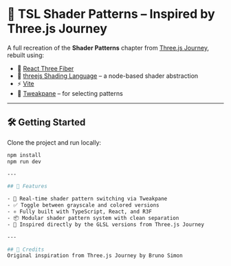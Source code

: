 
# 🧩 TSL Shader Patterns – Inspired by Three.js Journey


A full recreation of the **Shader Patterns** chapter from [Three.js Journey](https://threejs-journey.com/lessons/shader-patterns), rebuilt using:

- 🧱 [React Three Fiber](https://github.com/pmndrs/react-three-fiber)
- 🧪 [threejs Shading Language](https://github.com/mrdoob/three.js/wiki/Three.js-Shading-Language) – a node-based shader abstraction
- ⚡ [Vite](https://vitejs.dev/)
- 🧰 [Tweakpane](https://tweakpane.github.io/docs/) – for selecting patterns

---

## 🛠 Getting Started

Clone the project and run locally:

```bash
npm install
npm run dev

---

## 🎨 Features

- 🔁 Real-time shader pattern switching via Tweakpane
- ✅ Toggle between grayscale and colored versions
- ⚛️ Fully built with TypeScript, React, and R3F
- 📦 Modular shader pattern system with clean separation
- 🧱 Inspired directly by the GLSL versions from Three.js Journey

---

## 🧠 Credits
Original inspiration from Three.js Journey by Bruno Simon
